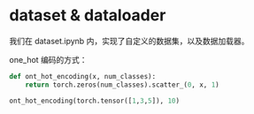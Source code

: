 # dataset & dataloader

我们在 dataset.ipynb 内，实现了自定义的数据集，以及数据加载器。

one_hot 编码的方式：

```python
def ont_hot_encoding(x, num_classes):
    return torch.zeros(num_classes).scatter_(0, x, 1)

ont_hot_encoding(torch.tensor([1,3,5]), 10)
```
